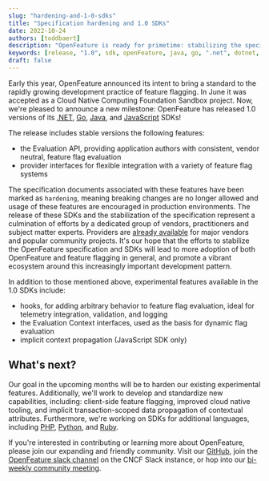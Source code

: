 ```yaml
---
slug: "hardening-and-1-0-sdks"
title: "Specification hardening and 1.0 SDKs"
date: 2022-10-24
authors: [toddbaert]
description: "OpenFeature is ready for primetime: stabilizing the specification and 1.0 SDK releases"
keywords: [release, "1.0", sdk, openFeature, java, go, ".net", dotnet, js, javascript, specification, spec]
draft: false
---
```


Early this year, OpenFeature announced its intent to bring a standard to the rapidly growing development practice of feature flagging.
In June it was accepted as a Cloud Native Computing Foundation Sandbox project.
Now, we're pleased to announce a new milestone: OpenFeature has released 1.0 versions of its [.NET](https://github.com/open-feature/dotnet-sdk), [Go](https://github.com/open-feature/go-sdk), [Java](https://github.com/open-feature/java-sdk), and [JavaScript](https://github.com/open-feature/js-sdk) SDKs!

<!--truncate-->

The release includes stable versions the following features:

- the Evaluation API, providing application authors with consistent, vendor neutral, feature flag evaluation
- provider interfaces for flexible integration with a variety of feature flag systems

The specification documents associated with these features have been marked as `hardening`, meaning breaking changes are no longer allowed and usage of these features are encouraged in production environments.
The release of these SDKs and the stabilization of the specification represent a culmination of efforts by a dedicated group of vendors, practitioners and subject matter experts.
Providers are [already available](https://docs.openfeature.dev/docs/reference/technologies/) for major vendors and popular community projects.
It's our hope that the efforts to stabilize the OpenFeature specification and SDKs will lead to more adoption of both OpenFeature and feature flagging in general, and promote a vibrant ecosystem around this increasingly important development pattern.

In addition to those mentioned above, experimental features available in the 1.0 SDKs include:

- hooks, for adding arbitrary behavior to feature flag evaluation, ideal for telemetry integration, validation, and logging
- the Evaluation Context interfaces, used as the basis for dynamic flag evaluation
- implicit context propagation (JavaScript SDK only)

## What's next?

Our goal in the upcoming months will be to harden our existing experimental features. Additionally, we'll work to develop and standardize new capabilities, including: client-side feature flagging, improved cloud native tooling, and implicit transaction-scoped data propagation of contextual attributes.
Furthermore, we're working on SDKs for additional languages, including [PHP](https://github.com/open-feature/php-sdk), [Python](https://github.com/open-feature/python-sdk), and [Ruby](https://github.com/open-feature/ruby-sdk).

If you're interested in contributing or learning more about OpenFeature, please join our expanding and friendly community. Visit our [GitHub](https://github.com/open-feature), join the [OpenFeature slack channel](https://cloud-native.slack.com/archives/C0344AANLA1) on the CNCF Slack instance, or hop into our [bi-weekly community meeting](https://github.com/open-feature/community#meetings-and-events).
